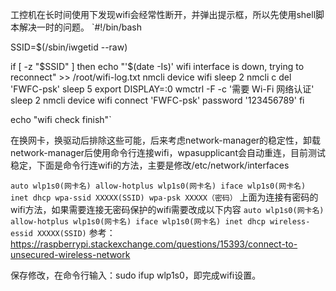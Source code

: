   工控机在长时间使用下发现wifi会经常性断开，并弹出提示框，所以先使用shell脚本解决一时的问题。
  `#!/bin/bash

  SSID=$(/sbin/iwgetid --raw)

  if [ -z "$SSID" ]
  then
      echo "'$(date -Is)' wifi interface is down, trying to reconnect" >> /root/wifi-log.txt
      nmcli device wifi
      sleep 2
      nmcli c del 'FWFC-psk'
      sleep 5
      export DISPLAY=:0
      wmctrl -F -c '需要 Wi-Fi 网络认证'
      sleep 2
      nmcli device wifi connect 'FWFC-psk' password '123456789'
  fi

  echo "wifi check finish"`
  
  在换网卡，换驱动后排除这些可能，后来考虑network-manager的稳定性，卸载network-manager后使用命令行连接wifi，wpasupplicant会自动重连，目前测试稳定，下面是命令行连wifi的方法，主要是修改/etc/network/interfaces
  
  `auto wlp1s0(网卡名)
  allow-hotplus wlp1s0(网卡名)
  iface wlp1s0(网卡名) inet dhcp
  wpa-ssid XXXXX(SSID)
  wpa-psk XXXXX（密码）`
  上面为连接有密码的wifi方法，如果需要连接无密码保护的wifi需要改成以下内容
  `auto wlp1s0(网卡名)
  allow-hotplus wlp1s0(网卡名)
  iface wlp1s0(网卡名) inet dhcp
  wireless-essid XXXXX(SSID)`
  参考：https://raspberrypi.stackexchange.com/questions/15393/connect-to-unsecured-wireless-network
  
  保存修改，在命令行输入：sudo ifup wlp1s0，即完成wifi设置。
